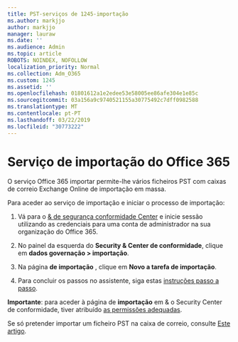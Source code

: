 ```yaml
---
title: PST-serviços de 1245-importação
ms.author: markjjo
author: markjjo
manager: lauraw
ms.date: ''
ms.audience: Admin
ms.topic: article
ROBOTS: NOINDEX, NOFOLLOW
localization_priority: Normal
ms.collection: Adm_O365
ms.custom: 1245
ms.assetid: ''
ms.openlocfilehash: 01801612a1e2edee53e58005ee86afe304e1e85c
ms.sourcegitcommit: 03a156a9c9740521155a30775492c7dff0982588
ms.translationtype: MT
ms.contentlocale: pt-PT
ms.lasthandoff: 03/22/2019
ms.locfileid: "30773222"
---
```

# <a name="office-365-import-service"></a>Serviço de importação do Office 365 

O serviço Office 365 importar permite-lhe vários ficheiros PST com caixas de correio Exchange Online de importação em massa. 

Para aceder ao serviço de importação e iniciar o processo de importação:

1. Vá para o [& de segurança conformidade Center](https://protection.office.com) e inicie sessão utilizando as credenciais para uma conta de administrador na sua organização do Office 365.

2. No painel da esquerda do **Security & Center de conformidade**, clique em **dados governação > importação**.

3. Na página **de importação** , clique em **Novo a tarefa de importação**. 

4. Para concluir os passos no assistente, siga estas [instruções passo a passo](https://docs.microsoft.com/office365/securitycompliance/use-network-upload-to-import-pst-files).

**Importante**: para aceder à página de **importação** em & o Security Center de conformidade, tiver atribuído [as permissões adequadas](https://docs.microsoft.com/office365/securitycompliance/use-network-upload-to-import-pst-files#before-you-begin). 

Se só pretender importar um ficheiro PST na caixa de correio, consulte [Este artigo](https://support.office.com/article/import-email-contacts-and-calendar-from-an-outlook-pst-file-431a8e9a-f99f-4d5f-ae48-ded54b3440ac).
